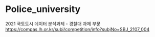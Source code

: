 # Police_university
2021 국토도시 데이터 분석과제 - 경찰대 과제 부문 \
https://compas.lh.or.kr/subj/competition/info?subjNo=SBJ_2107_004

